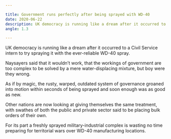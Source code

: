 ```yaml
---

title: Government runs perfectly after being sprayed with WD-40
date: 2020-06-22
description: UK democracy is running like a dream after it occurred to a Civil Service intern to try spraying it with the ever-reliable WD-40 spray.
angle: 1.3

---
```


UK democracy is running like a dream after it occurred to a Civil Service intern to try spraying it with the ever-reliable WD-40 spray.

Naysayers said that it wouldn’t work, that the workings of government are too complex to be solved by a mere water-displacing mixture, but boy were they wrong.

As if by magic, the rusty, warped, outdated system of governance groaned into motion within seconds of being sprayed and soon enough was as good as new.

Other nations are now looking at giving themselves the same treatment, with swathes of both the public and private sector said to be placing bulk orders of their own.

For its part a freshly sprayed military-industrial complex is wasting no time preparing for territorial wars over WD-40 manufacturing locations.